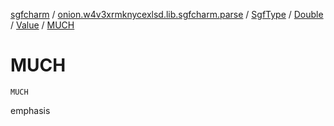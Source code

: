 [sgfcharm](../../../../index.md) / [onion.w4v3xrmknycexlsd.lib.sgfcharm.parse](../../../index.md) / [SgfType](../../index.md) / [Double](../index.md) / [Value](index.md) / [MUCH](./-m-u-c-h.md)

# MUCH

`MUCH`

emphasis

